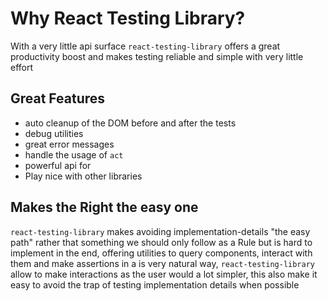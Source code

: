 # Why React Testing Library?

With a very little api surface `react-testing-library` offers a great productivity boost and makes testing reliable and simple with very little effort

## Great Features

- auto cleanup of the DOM before and after the tests
- debug utilities
- great error messages
- handle the usage of `act`
- powerful api for
- Play nice with other libraries

## Makes the Right the easy one

`react-testing-library` makes avoiding implementation-details "the easy path" rather that something we should only follow as a Rule but is hard to implement in the end, offering utilities to query components, interact with them and make assertions in a is very natural way, `react-testing-library` allow to make interactions as the user would a lot simpler, this also make it easy to avoid the trap of testing implementation details when possible
